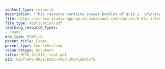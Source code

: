 ```yaml
---
content_type: resource
description: "This resource contains answer booklet of quiz 1. \r\n\r\n"
file: https://ol-ocw-studio-app-qa.s3.amazonaws.com/courses/6-011-introduction-to-communication-control-and-signal-processing-spring-2010/6e5fcd45892abbd5445d20041ab4b5fa_MIT6_011S10_final.pdf
file_type: application/pdf
learning_resource_types:
- Exams
ocw_type: OCWFile
parent_title: Exams
parent_type: CourseSection
resourcetype: Document
title: MIT6_011S10_final.pdf
uid: 6e5fcd45-892a-bbd5-445d-20041ab4b5fa
---
```

